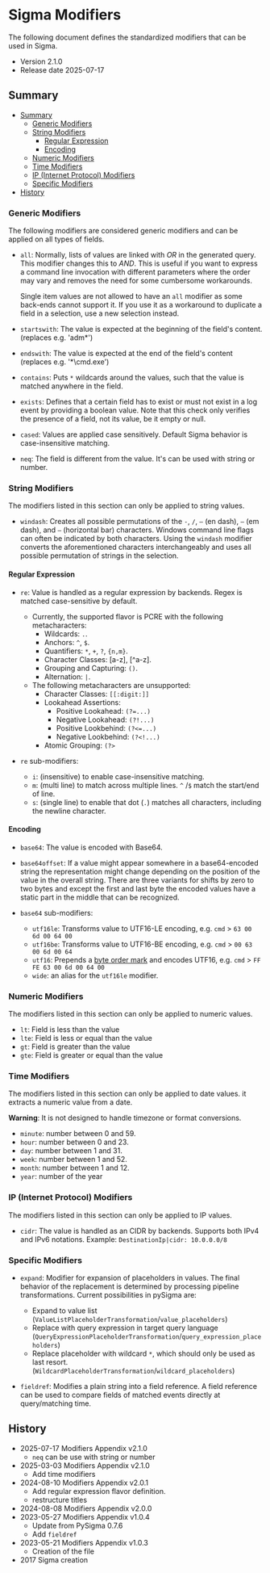# Sigma Modifiers <!-- omit in toc -->

The following document defines the standardized modifiers that can be used in Sigma.

* Version 2.1.0
* Release date 2025-07-17

## Summary

- [Summary](#summary)
  - [Generic Modifiers](#generic-modifiers)
  - [String Modifiers](#string-modifiers)
    - [Regular Expression](#regular-expression)
    - [Encoding](#encoding)
  - [Numeric Modifiers](#numeric-modifiers)
  - [Time Modifiers](#time-modifiers)
  - [IP (Internet Protocol) Modifiers](#ip-internet-protocol-modifiers)
  - [Specific Modifiers](#specific-modifiers)
- [History](#history)

### Generic Modifiers

The following modifiers are considered generic modifiers and can be applied on all types of fields.

* `all`: Normally, lists of values are linked with *OR* in the generated query. This modifier
  changes this to *AND*. This is useful if you want to express a command line invocation with different
  parameters where the order may vary and removes the need for some cumbersome workarounds.

  Single item values are not allowed to have an `all` modifier as some back-ends cannot support it.
  If you use it as a workaround to duplicate a field in a selection, use a new selection instead.

* `startswith`: The value is expected at the beginning of the field's content. (replaces e.g. 'adm*')
* `endswith`: The value is expected at the end of the field's content (replaces e.g. '*\cmd.exe')
* `contains`: Puts `*` wildcards around the values, such that the value is matched anywhere in the
  field.

* `exists`: Defines that a certain field has to exist or must not exist in a log event by providing a boolean value. Note that this check only verifies the presence of a field, not its value, be it empty or null.
* `cased`: Values are applied case sensitively. Default Sigma behavior is case-insensitive matching.
* `neq`:  The field is different from the value. It's can be used with string or number.

### String Modifiers

The modifiers listed in this section can only be applied to string values.

* `windash`: Creates all possible permutations of the `-`, `/`, `–` (en dash), `—` (em dash), and `―` (horizontal bar) characters. Windows command line flags can often be indicated by both characters. Using the `windash` modifier converts the aforementioned characters interchangeably and uses all possible permutation of strings in the selection.

#### Regular Expression

* `re`: Value is handled as a regular expression by backends. Regex is matched case-sensitive by default.
  * Currently, the supported flavor is PCRE with the following metacharacters:
    * Wildcards: `.`.
    * Anchors: `^`, `$`.
    * Quantifiers: `*`, `+`, `?`, `{n,m}`.
    * Character Classes: [a-z], [^a-z].
    * Grouping and Capturing: `()`.
    * Alternation: `|`.
  * The following metacharacters are unsupported:
    * Character Classes: `[[:digit:]]`
    * Lookahead Assertions:
      * Positive Lookahead: `(?=...)`
      * Negative Lookahead: `(?!...)`
      * Positive Lookbehind: `(?<=...)`
      * Negative Lookbehind: `(?<!...)`
    * Atomic Grouping: `(?>`


* `re` sub-modifiers:
  * `i`: (insensitive) to enable case-insensitive matching.
  * `m`: (multi line) to match across multiple lines. `^` /`$` match the start/end of line.
  * `s`: (single line) to enable that dot (`.`) matches all characters, including the newline character.

#### Encoding

* `base64`: The value is encoded with Base64.
* `base64offset`: If a value might appear somewhere in a base64-encoded string the representation
  might change depending on the position of the value in the overall string. There are three variants for shifts
  by zero to two bytes and except the first and last byte the encoded values have a static part in
  the middle that can be recognized.

* `base64` sub-modifiers:
  * `utf16le`: Transforms value to UTF16-LE encoding, e.g. `cmd` > `63 00 6d 00 64 00`
  * `utf16be`: Transforms value to UTF16-BE encoding, e.g. `cmd` > `00 63 00 6d 00 64`
  * `utf16`: Prepends a [byte order mark](https://en.wikipedia.org/wiki/Byte_order_mark) and encodes UTF16, e.g. `cmd` > `FF FE 63 00 6d 00 64 00`
  * `wide`: an alias for the `utf16le` modifier.

### Numeric Modifiers

The modifiers listed in this section can only be applied to numeric values.

* `lt`: Field is less than the value
* `lte`: Field is less or equal than the value
* `gt`: Field is greater than the value
* `gte`: Field is greater or equal than the value

### Time Modifiers

The modifiers listed in this section can only be applied to date values.
it extracts a numeric value from a date.

**Warning**: It is not designed to handle timezone or format conversions.

* `minute`: number between 0 and 59.
* `hour`:  number between 0 and 23.
* `day`:  number between 1 and 31.
* `week`: number between 1 and 52.
* `month`: number between 1 and 12.
* `year`: number of the year

### IP (Internet Protocol) Modifiers

The modifiers listed in this section can only be applied to IP values.

* `cidr`: The value is handled as an CIDR by backends. Supports both IPv4 and IPv6 notations. Example: `DestinationIp|cidr: 10.0.0.0/8`

### Specific Modifiers

* `expand`: Modifier for expansion of placeholders in values. The final behavior of the replacement is determined by processing pipeline transformations. Current possibilities in pySigma are:
  * Expand to value list (`ValueListPlaceholderTransformation`/`value_placeholders`)
  * Replace with query expression in target query language (`QueryExpressionPlaceholderTransformation`/`query_expression_placeholders`)
  * Replace placeholder with wildcard `*`, which should only be used as last resort. (`WildcardPlaceholderTransformation`/`wildcard_placeholders`)

* `fieldref`: Modifies a plain string into a field reference. A field reference can be used to compare fields of matched
  events directly at query/matching time.

## History
* 2025-07-17 Modifiers Appendix v2.1.0
  * `neq` can be use with string or number
* 2025-03-03 Modifiers Appendix v2.1.0
  * Add time modifiers
* 2024-08-10 Modifiers Appendix v2.0.1
  * Add regular expression flavor definition.
  * restructure titles
* 2024-08-08 Modifiers Appendix v2.0.0
* 2023-05-27 Modifiers Appendix v1.0.4
  * Update from PySigma 0.7.6
  * Add `fieldref`
* 2023-05-21 Modifiers Appendix v1.0.3
  * Creation of the file
* 2017 Sigma creation
